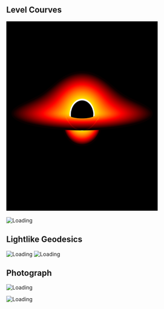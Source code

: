 
<h2>Level Courves </h2>

<img src="/images/contour.png" alt="Loading" title="Loading" class="center" width="400" 
     height="500" />

<img src="/images/Circle_GW.gif" alt="Loading" title="Loading" class="center" />




<h2>Lightlike Geodesics </h2>

<img src="/images/figure_8.gif" alt="Loading" title="Loading" class="center"  width="400" 
     height="500"  />
<img src="/images/figure_8_GW.gif" alt="Loading" title="Loading" class="center" />


<h2>Photograph </h2>

<img src="/images/Triquette.gif " alt="Loading" title="Loading" class="center"  width="400" 
     height="500"  />

<img src="/images/Triquette_GW.gif  " alt="Loading" title="Loading" class="center"  />



